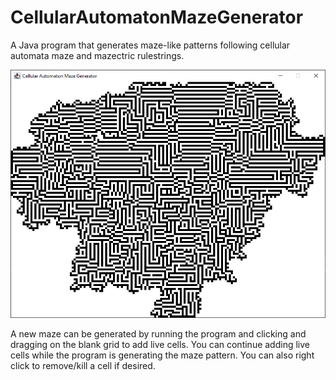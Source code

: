 # CellularAutomatonMazeGenerator
A Java program that generates maze-like patterns following cellular automata maze and mazectric rulestrings.

![screenshot_1](https://github.com/Yannis-S/CellularAutomatonMazeGenerator/blob/master/img/screenshot_1.PNG)

A new maze can be generated by running the program and clicking and dragging on the blank grid to add live cells. 
You can continue adding live cells while the program is generating the maze pattern. You can also right click to remove/kill a cell if desired. 

